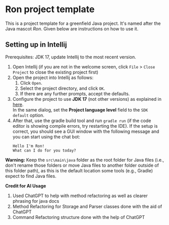 # Ron project template

This is a project template for a greenfield Java project. It's named after the Java mascot _Ron_. Given below are instructions on how to use it.

## Setting up in Intellij

Prerequisites: JDK 17, update Intellij to the most recent version.

1. Open Intellij (if you are not in the welcome screen, click `File` > `Close Project` to close the existing project first)
1. Open the project into Intellij as follows:
   1. Click `Open`.
   1. Select the project directory, and click `OK`.
   1. If there are any further prompts, accept the defaults.
1. Configure the project to use **JDK 17** (not other versions) as explained in [here](https://www.jetbrains.com/help/idea/sdk.html#set-up-jdk).<br>
   In the same dialog, set the **Project language level** field to the `SDK default` option.
1. After that, use the gradle build tool and run `gradle run` (if the code editor is showing compile errors, try restarting the IDE). If the setup is correct, you should see a GUI window with the following message and you can start using the chat bot:
   ```
   Hello I'm Ron!
   What can I do for you today?
   ```

**Warning:** Keep the `src\main\java` folder as the root folder for Java files (i.e., don't rename those folders or move Java files to another folder outside of this folder path), as this is the default location some tools (e.g., Gradle) expect to find Java files.

**Credit for AI Usage**
1. Used ChatGPT to help with method refactoring as well as clearer phrasing for java docs
1. Method Refactoring for Storage and Parser classes done with the aid of ChatGPT
2. Command Refactoring structure done with the help of ChatGPT
